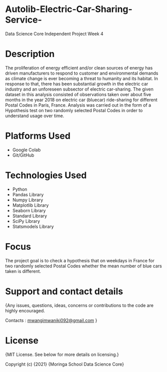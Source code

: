 # Autolib-Electric-Car-Sharing-Service-
Data Science Core Independent Project Week 4

# Description
The proliferation of energy efficient and/or clean sources of energy has driven manufacturers to respond to customer and environmental demands as climate change is ever becoming a threat to humanity and its habitat. In response to that, there has been substantial growth in the electric car industry and an unforeseen subsector of electric car-sharing. The given dataset in this analysis consisted of observations taken over about five months in the year 2018 on electric car (bluecar) ride-sharing for different Postal Codes in Paris, France. Analysis was carried out in the form of a Hypothesis test on two randomly selected Postal Codes in order to understand usage over time.

# Platforms Used
* Google Colab
* Git/GitHub

# Technologies Used
* Python
* Pandas Library
* Numpy Library
* Matplotlib Library
* Seaborn Library
* Standard Library
* SciPy Library
* Statsmodels Library

# Focus
The project goal is to check a hypothesis that on weekdays in France for two randomly selected Postal Codes whether the mean number of blue cars taken is different.

# Support and contact details
{Any issues, questions, ideas, concerns or contributions to the code are highly encouraged.

Contacts : mwangimwaniki092@gmail.com }

# License
{MIT License. See below for more details on licensing.}

Copyright (c) {2021} {Moringa School Data Science Core}
